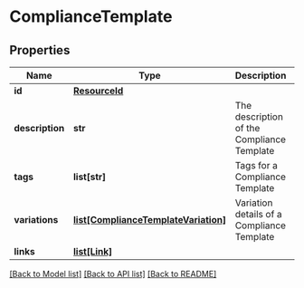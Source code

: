 # ComplianceTemplate


## Properties
Name | Type | Description | Notes
------------ | ------------- | ------------- | -------------
**id** | [**ResourceId**](ResourceId.md) |  | 
**description** | **str** | The description of the Compliance Template | 
**tags** | **list[str]** | Tags for a Compliance Template | [optional] 
**variations** | [**list[ComplianceTemplateVariation]**](ComplianceTemplateVariation.md) | Variation details of a Compliance Template | 
**links** | [**list[Link]**](Link.md) |  | [optional] 

[[Back to Model list]](../README.md#documentation-for-models) [[Back to API list]](../README.md#documentation-for-api-endpoints) [[Back to README]](../README.md)


